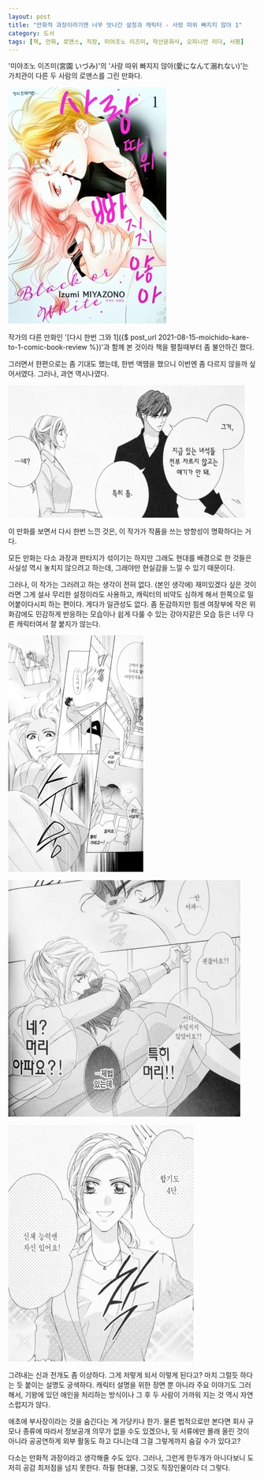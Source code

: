 ```yaml
---
layout: post
title: "만화적 과장이라기엔 너무 엇나간 설정과 캐릭터 - 사랑 따위 빠지지 않아 1"
category: 도서
tags: [책, 만화, 로맨스, 직장, 미야조노 이즈미, 학산문화사, 오피니언 리더, 서평]
---
```


'미야조노 이즈미(宮園 いづみ)'의
'사랑 따위 빠지지 않아(愛になんて溺れない)'는
가치관이 다른 두 사람의 로맨스를 그린 만화다.

![표지](/images/ai-ni-nante-oborenai-1-comic-book-cover.jpg)

작가의 다른 만화인 '[다시 한번 그와 1]({$ post_url 2021-08-15-moichido-kare-to-1-comic-book-review %})'과 함께 본 것이라
책을 펼칠때부터 좀 불안하긴 했다.

그러면서 한편으로는 좀 기대도 했는데,
한번 액땜을 했으니 이번엔 좀 다르지 않을까 싶어서였다.
그러나, 과연 역시나였다.

![17](/images/ai-ni-nante-oborenai-1-comic-book-p017.jpg "'...네?'는 내가 할 말이다;")

이 만화를 보면서 다시 한번 느낀 것은,
이 작가가 작품을 쓰는 방향성이 명확하다는 거다.

모든 만화는 다소 과장과 판타지가 섞이기는 하지만
그래도 현대를 배경으로 한 것들은 사실성 역시 놓치지 않으려고 하는데,
그래야만 현실감을 느낄 수 있기 때문이다.

그러나, 이 작가는 그러려고 하는 생각이 전혀 없다.
(본인 생각에) 재미있겠다 싶은 것이라면 그게 설사 무리한 설정이라도 사용하고,
캐릭터의 비약도 심하게 해서 한쪽으로 밀어붙이다시피 하는 편이다.
게다가 일관성도 없다.
좀 둔감하지만 힘센 여장부에
작은 위화감에도 민감하게 반응하는 모습이나 쉽게 다룰 수 있는 강아지같은 모습 등은
너무 다른 캐릭터여서 잘 붙지가 않는다.

![35](/images/ai-ni-nante-oborenai-1-comic-book-p035.jpg)

![36](/images/ai-ni-nante-oborenai-1-comic-book-p036.jpg)

![37](/images/ai-ni-nante-oborenai-1-comic-book-p037.jpg)

그려내는 신과 전개도 좀 이상하다.
그게 저렇게 되서 이렇게 된다고?
마치 그럴듯 하다는 듯 붙이는 설명도 궁색하다.
캐릭터 설명을 위한 장면 뿐 아니라 주요 이야기도 그러해서,
기왕에 있던 애인을 처리하는 방식이나
그 후 두 사람이 가까워 지는 것 역시 자연스럽지가 않다.

애초에 부사장이라는 것을 숨긴다는 게 가당키나 한가.
물론 법적으로만 본다면 회사 규모나 종류에 따라서 정보공개 의무가 없을 수도 있겠으나,
뒷 서류에만 몰래 올린 것이 아니라 공공연하게 외부 활동도 하고 다니는데 그걸 그렇게까지 숨길 수가 있다고?

다소는 만화적 과장이라고 생각해줄 수도 있다.
그러나, 그런게 한두개가 아니다보니 도저히 공감 최저점을 넘지 못한다.
하필 현대물, 그것도 직장인물이라 더 그렇다.

